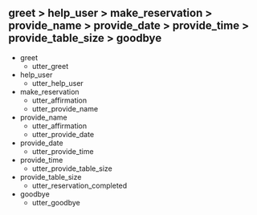 ## greet > help_user > make_reservation > provide_name > provide_date > provide_time > provide_table_size > goodbye
* greet
  - utter_greet
* help_user
  - utter_help_user
* make_reservation
  - utter_affirmation
  - utter_provide_name
* provide_name
  - utter_affirmation
  - utter_provide_date
* provide_date
  - utter_provide_time
* provide_time
  - utter_provide_table_size
* provide_table_size
  - utter_reservation_completed
* goodbye
  - utter_goodbye
